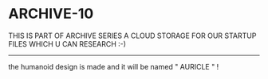 # ARCHIVE-10
THIS IS PART OF ARCHIVE SERIES A CLOUD STORAGE FOR OUR STARTUP FILES WHICH U CAN RESEARCH :-)






--------------------------------------------------------------------------------------------------------
the humanoid design is made and it will be named " AURICLE " !
